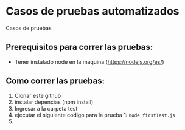 # Casos de pruebas automatizados
Casos de pruebas

## Prerequisitos para correr las pruebas:
- Tener instalado node en la maquina (https://nodejs.org/es/)

## Como correr las pruebas:

1) Clonar este github
2) instalar depencias (npm install)
3) Ingresar a la carpeta test
4) ejecutar el siguiente codigo para la prueba 1: ```node firstTest.js ```
5) 
